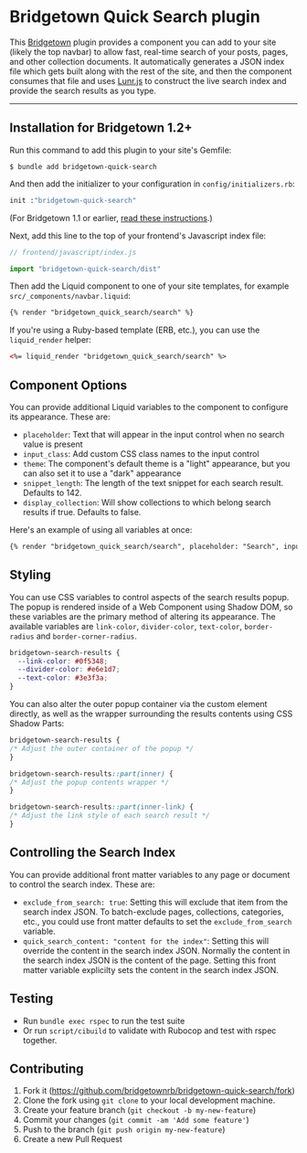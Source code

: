 # Bridgetown Quick Search plugin

This [Bridgetown](https://www.bridgetownrb.com) plugin provides a component you can add to your site (likely the top navbar) to allow fast, real-time search of your posts, pages, and other collection documents. It automatically generates a JSON index file which gets built along with the rest of the site, and then the component consumes that file and uses [Lunr.js](https://lunrjs.com) to construct the live search index and provide the search results as you type.

----

## Installation for Bridgetown 1.2+

Run this command to add this plugin to your site's Gemfile:

```shell
$ bundle add bridgetown-quick-search
```

And then add the initializer to your configuration in `config/initializers.rb`:

```ruby
init :"bridgetown-quick-search"
```

(For Bridgetown 1.1 or earlier, [read these instructions](https://github.com/bridgetownrb/bridgetown-quick-search/tree/v1.1.3).)

Next, add this line to the top of your frontend's Javascript index file:

```js
// frontend/javascript/index.js

import "bridgetown-quick-search/dist"
```

Then add the Liquid component to one of your site templates, for example `src/_components/navbar.liquid`:

```html
{% render "bridgetown_quick_search/search" %}
```

If you're using a Ruby-based template (ERB, etc.), you can use the `liquid_render` helper:

```html
<%= liquid_render "bridgetown_quick_search/search" %>
```

## Component Options

You can provide additional Liquid variables to the component to configure its appearance. These are:

* `placeholder`: Text that will appear in the input control when no search value is present
* `input_class`: Add custom CSS class names to the input control
* `theme`: The component's default theme is a "light" appearance, but you can also set it to use a "dark" appearance
* `snippet_length`: The length of the text snippet for each search result. Defaults to 142.
* `display_collection`: Will show collections to which belong search results if true. Defaults to false.

Here's an example of using all variables at once:

```html
{% render "bridgetown_quick_search/search", placeholder: "Search", input_class: "input", theme: "dark", snippet_length: 200, display_collection: true %}
```

## Styling

You can use CSS variables to control aspects of the search results popup. The popup is rendered inside of a Web Component using Shadow DOM, so these variables are the primary method of altering its appearance. The available variables are `link-color`, `divider-color`, `text-color`, `border-radius` and `border-corner-radius`.

```css
bridgetown-search-results {
  --link-color: #0f5348;
  --divider-color: #e6e1d7;
  --text-color: #3e3f3a;
}
```

You can also alter the outer popup container via the custom element directly, as well as the wrapper surrounding the results contents using CSS Shadow Parts:

```css
bridgetown-search-results {
/* Adjust the outer container of the popup */
}

bridgetown-search-results::part(inner) {
/* Adjust the popup contents wrapper */
}

bridgetown-search-results::part(inner-link) {
/* Adjust the link style of each search result */
}
```

## Controlling the Search Index

You can provide additional front matter variables to any page or document to control the search index. These are:

* `exclude_from_search: true`: Setting this will exclude that item from the search index JSON. To batch-exclude pages, collections, categories, etc., you could use front matter defaults to set the `exclude_from_search` variable.
* `quick_search_content: "content for the index"`: Setting this will override the content in the search index JSON. Normally the content in the search index JSON is the content of the page. Setting this front matter variable explicilty sets the content in the search index JSON.

## Testing

* Run `bundle exec rspec` to run the test suite
* Or run `script/cibuild` to validate with Rubocop and test with rspec together.

## Contributing

1. Fork it (https://github.com/bridgetownrb/bridgetown-quick-search/fork)
2. Clone the fork using `git clone` to your local development machine.
3. Create your feature branch (`git checkout -b my-new-feature`)
4. Commit your changes (`git commit -am 'Add some feature'`)
5. Push to the branch (`git push origin my-new-feature`)
6. Create a new Pull Request
